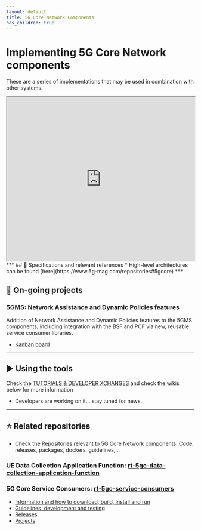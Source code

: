 ```yaml
---
layout: default
title: 5G Core Network Components
has_children: true
---
```


# Implementing 5G Core Network components
These are a series of implementations that may be used in combination with other systems.
<iframe width="100%" height="440" src="https://drive.google.com/file/d/1-TPp-cVL8xW5WD8n8dJ2JyDPIfbbygli/preview"></iframe>
***
## 📑 Specifications and relevant references
* High-level architectures can be found [here](https://www.5g-mag.com/repositories#5gcore)
***

## 🚧 On-going projects
### 5GMS: Network Assistance and Dynamic Policies features
Addition of Network Assistance and Dynamic Policies features to the 5GMS components, including integration with the BSF and PCF via new, reusable service consumer libraries.
* [Kanban board](https://github.com/orgs/5G-MAG/projects/11)
***

## ▶️ Using the tools
Check the [TUTORIALS & DEVELOPER XCHANGES](https://www.5g-mag.com/tutorials) and check the wikis below for more information
* Developers are working on it... stay tuned for news.
***

## ⭐ Related repositories
* Check the Repositories relevant to 5G Core Network components: Code, releases, packages, dockers, guidelines,...
### UE Data Collection Application Function: [rt-5gc-data-collection-application-function](https://github.com/5G-MAG/rt-5gc-data-collection-application-function)

### 5G Core Service Consumers: [rt-5gc-service-consumers](https://github.com/5G-MAG/rt-5gc-service-consumers)
* [Information and how to download, build, install and run](https://github.com/5G-MAG/rt-5gc-service-consumers#readme)
* [Guidelines, development and testing](https://github.com/5G-MAG/rt-5gc-service-consumers/wiki)
* [Releases](https://github.com/5G-MAG/rt-5gc-service-consumers/releases)
* [Projects](https://github.com/5G-MAG/rt-5gc-service-consumers/projects?query=is%3Aopen)
